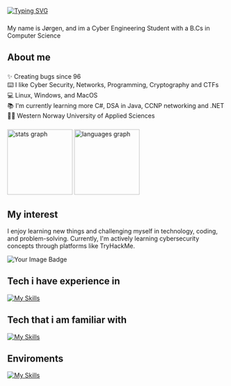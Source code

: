 [![Typing SVG](https://readme-typing-svg.demolab.com?font=Fira+Code&pause=1000&width=435&lines=Hi%2C+Hallo%2C+Bonjour!;Welcome+%F0%9F%91%8B)](https://git.io/typing-svg)

###

<p align="left">My name is Jørgen, and im a Cyber Engineering Student with a B.Cs in Computer Science</p>

###

<h2 align="left">About me</h2>

###

<p align="left">✨ Creating bugs since 96<br>⌨️ I like Cyber Security, Networks, Programming, Cryptography and CTFs<br>💻 Linux, Windows, and MacOS<br>📚 I'm currently learning more C#, DSA in Java, CCNP networking and .NET <br>👨‍🎓 Western Norway University of Applied Sciences</p>

###

<div align="left">
  <img src="https://github-readme-stats.vercel.app/api?username=jrg1a&hide_title=false&hide_rank=true&show_icons=true&include_all_commits=true&count_private=true&disable_animations=false&theme=onedark&locale=en&hide_border=false&order=1" height="150" alt="stats graph"  />
  <img src="https://github-readme-stats.vercel.app/api/top-langs?username=jrg1a&locale=en&hide_title=false&layout=compact&card_width=320&langs_count=5&theme=onedark&hide_border=false&order=2" height="150" alt="languages graph"  />
</div>

### 

<h2 align="left">My interest</h2>

<p align="left">I enjoy learning new things and challenging myself in technology, coding, and problem-solving. Currently, I'm actively learning cybersecurity concepts through platforms like TryHackMe.</p>


<img src="https://tryhackme-badges.s3.amazonaws.com/jrg1a.png" alt="Your Image Badge" />


<h2 align="left">Tech i have experience in</h2>

[![My Skills](https://skillicons.dev/icons?i=cs,cpp,dotnet,html,css,docker,git,bash,java,python,matlab,markdown,linux,arduino&perline=7)](https://skillicons.dev)

<h2 align="left">Tech that i am familiar with </h2>

[![My Skills](https://skillicons.dev/icons?i=azure,js,regex,raspberrypi,powershell,npm,vim,c,go,neovim,figma,kubernetes,latex,mongodb&perline=7)](https://skillicons.dev)

<h2 align="left">Enviroments</h2>

[![My Skills](https://skillicons.dev/icons?i=vscode,idea,rider,pycharm,webstorm,visualstudio,kali,windows,ubuntu,obsidian,github,apple,arch,ansible&perline=7)](https://skillicons.dev)




